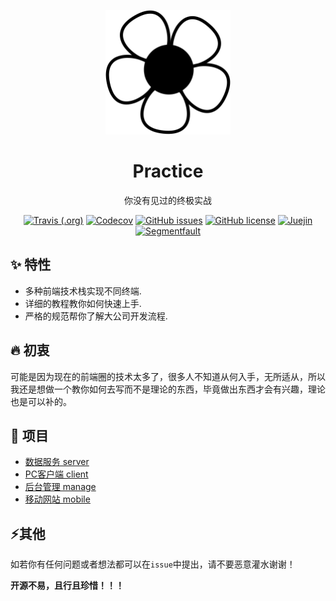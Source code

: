 <p align="center">
  <a href="https://docs.mintsweet.cn">
    <img width="200" src="./docs/_media/logo.svg" />
  </a>
</p>

<h1 align="center">Practice</h1>

<div align="center">

你没有见过的终极实战

[![Travis (.org)](https://img.shields.io/travis/mintsweet/practice.svg?style=flat-square)](https://github.com/mintsweet/practice)
[![Codecov](https://img.shields.io/codecov/c/github/mintsweet/practice/master.svg?style=flat-square)](https://codecov.io/gh/mintsweet/practice)
[![GitHub issues](https://img.shields.io/github/issues/mintsweet/practice.svg?style=flat-square)](https://github.com/mintsweet/practice/issues)
[![GitHub license](https://img.shields.io/github/license/mintsweet/practice.svg?style=flat-square)](https://github.com/mintsweet/practice/blob/master/LICENSE)
[![Juejin](https://img.shields.io/badge/juejin-@青湛-007fff.svg?style=flat-square)](https://juejin.im/user/5a2f536e6fb9a0451e3fc3a5)
[![Segmentfault](https://img.shields.io/badge/segmentfault-@青湛-009A61.svg?style=flat-square)](https://segmentfault.com/u/qingzhan)

</div>

## ✨ 特性

  - 多种前端技术栈实现不同终端.
  - 详细的教程教你如何快速上手.
  - 严格的规范帮你了解大公司开发流程.

## 🔥 初衷

可能是因为现在的前端圈的技术太多了，很多人不知道从何入手，无所适从，所以我还是想做一个教你如何去写而不是理论的东西，毕竟做出东西才会有兴趣，理论也是可以补的。


## 🌈 项目

  - [数据服务 server](./packages/server/README.md)
  - [PC客户端 client](./packages/client/README.md)
  - [后台管理 manage](./packages/manage/README.md)
  - [移动网站 mobile](./packages/mobile/README.md)

## ⚡其他

如若你有任何问题或者想法都可以在`issue`中提出，请不要恶意灌水谢谢！

**开源不易，且行且珍惜！！！**
